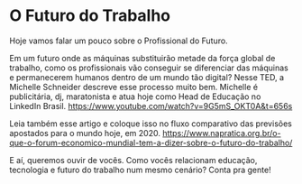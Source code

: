 # O Futuro do Trabalho

Hoje vamos falar um pouco sobre o Profissional do Futuro.

Em um futuro onde as máquinas substituirão metade da força global de trabalho, como os profissionais vão conseguir se diferenciar das máquinas e permanecerem humanos dentro de um mundo tão digital? Nesse TED, a Michelle Schneider descreve esse processo muito bem. Michelle é publicitária, dj, maratonista e atua hoje como Head de Educação no LinkedIn Brasil. https://www.youtube.com/watch?v=9G5mS_OKT0A&t=656s


Leia também esse artigo e coloque isso no fluxo comparativo das previsões apostados para o mundo hoje, em 2020. 
https://www.napratica.org.br/o-que-o-forum-economico-mundial-tem-a-dizer-sobre-o-futuro-do-trabalho/

E aí, queremos ouvir de vocês. Como vocês relacionam educação, tecnologia e futuro do trabalho num mesmo cenário? Conta pra gente!